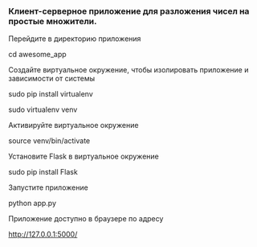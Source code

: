 ### Клиент-серверное приложение для разложения чисел на простые множители.


Перейдите в директорию приложения
  
  cd awesome_app

Создайте виртуальное окружение, чтобы изолировать приложение и зависимости от системы
  
  sudo pip install virtualenv
  
  sudo virtualenv venv

Активируйте виртуальное окружение
  
  source venv/bin/activate

Установите Flask в виртуальное окружение
  
  sudo pip install Flask

Запустите приложение
  
  python app.py

Приложение доступно в браузере по адресу 

http://127.0.0.1:5000/ 


